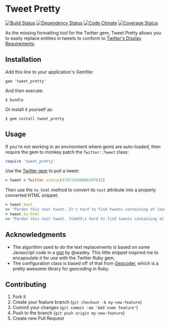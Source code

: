 # Tweet Pretty

[![Build Status](https://travis-ci.org/michaelherold/tweet_pretty.png?branch=master)][travis]
[![Dependency Status](https://gemnasium.com/michaelherold/tweet_pretty.png?travis)][gemnasium]
[![Code Climate](https://codeclimate.com/github/michaelherold/tweet_pretty.png)][codeclimate]
[![Coverage Status](https://coveralls.io/repos/michaelherold/tweet_pretty/badge.png?branch=master)][coveralls]

[gem]: https://rubygems.org/gems/twitter
[travis]: http://travis-ci.org/michaelherold/tweet_pretty
[gemnasium]: https://gemnasium.com/michaelherold/tweet_pretty
[codeclimate]: https://codeclimate.com/github/michaelherold/tweet_pretty
[coveralls]: https://coveralls.io/r/michaelherold/tweet_pretty
[pledgie]: http://pledgie.com/campaigns/18388

As the missing formatting tool for the Twitter gem, Tweet Pretty allows you to
easily replace entities in tweets to conform to [Twitter's Display Requirements][display-reqs].

[display-reqs]: https://dev.twitter.com/terms/display-requirements

## Installation

Add this line to your application's Gemfile:

    gem 'tweet_pretty'

And then execute:

    $ bundle

Or install it yourself as:

    $ gem install tweet_pretty

## Usage

If you're not working in an environment where gems are auto-loaded, then require
the gem to monkey patch the ```Twitter::Tweet``` class:

```ruby
require 'tweet_pretty'
```

Use the [Twitter gem][twitter-gem] to pull a tweet:

```ruby
> tweet = Twitter.status(379713438806597632)
```

Then use the ```to_html``` method to convert its ```text``` attribute into
a properly converted HTML snippet:

```ruby
> tweet.text
=> "Pardon this test tweet. It's hard to find tweets containing at least one of each entity. #devtest @mherold https://t.co/CbYo8pjDDO"
> tweet.to_html
=> "Pardon this test tweet. It&#39;s hard to find tweets containing at least one of each entity. <a class='hashtag' href='http://twitter.com/search?q=#devtest'>#devtest</a> <a class='user-mention' title='Michael Herold' href='http://twitter.com/mherold'>@mherold</a> <a class='link' href='https://t.co/CbYo8pjDDO'>twitter.com/mherold</a>"
```

[twitter-gem]: https://github.com/sferik/twitter

## Acknowledgments

* The algorithm used to do the text replacements is based on some Javascript code
  in a [gist][gist-source] by @wadey. This little snippet inspired me to encapsulate
  it for use with the Twitter Ruby gem.
* The configuration class is based off of that from [Geocoder][geocoder], which is
  a pretty awesome library for geocoding in Ruby.

[geocoder]: https://github.com/alexreisner/geocoder
[gist-source]: https://gist.github.com/wadey/442463

## Contributing

1. Fork it
2. Create your feature branch (`git checkout -b my-new-feature`)
3. Commit your changes (`git commit -am 'Add some feature'`)
4. Push to the branch (`git push origin my-new-feature`)
5. Create new Pull Request
